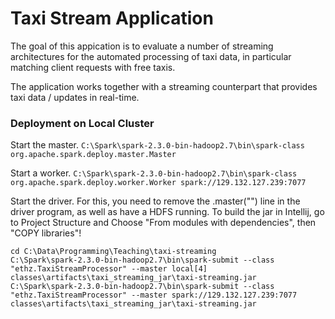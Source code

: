 # Taxi Stream Application

The goal of this appication is to evaluate a number of streaming architectures for the automated processing of taxi data, in particular matching client requests with free taxis.

The application works together with a streaming counterpart that provides taxi data / updates in real-time.

### Deployment on Local Cluster

Start the master.
`C:\Spark\spark-2.3.0-bin-hadoop2.7\bin\spark-class org.apache.spark.deploy.master.Master`

Start a worker.
`C:\Spark\spark-2.3.0-bin-hadoop2.7\bin\spark-class org.apache.spark.deploy.worker.Worker spark://129.132.127.239:7077`

Start the driver.
For this, you need to remove the .master("") line in the driver program, as well as have a HDFS running.
To build the jar in Intellij, go to Project Structure and Choose "From modules with dependencies", then "COPY libraries"!
```
cd C:\Data\Programming\Teaching\taxi-streaming
C:\Spark\spark-2.3.0-bin-hadoop2.7\bin\spark-submit --class "ethz.TaxiStreamProcessor" --master local[4] classes\artifacts\taxi_streaming_jar\taxi-streaming.jar
C:\Spark\spark-2.3.0-bin-hadoop2.7\bin\spark-submit --class "ethz.TaxiStreamProcessor" --master spark://129.132.127.239:7077 classes\artifacts\taxi_streaming_jar\taxi-streaming.jar
```
